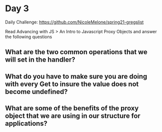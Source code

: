 # Day 3

Daily Challenge: https://github.com/NicoleMelone/spring21-gregslist

Read Advancing with JS > An Intro to Javascript Proxy Objects and answer the following questions

## What are the two common operations that we will set in the handler?

## What do you have to make sure you are doing with every Get to insure the value does not become undefined?

## What are some of the benefits of the proxy object that we are using in our structure for applications?